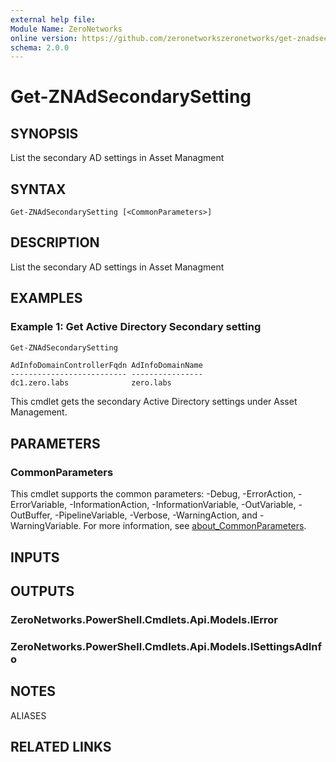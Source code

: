 ```yaml
---
external help file:
Module Name: ZeroNetworks
online version: https://github.com/zeronetworkszeronetworks/get-znadsecondarysetting
schema: 2.0.0
---
```


# Get-ZNAdSecondarySetting

## SYNOPSIS
List the secondary AD settings in Asset Managment

## SYNTAX

```
Get-ZNAdSecondarySetting [<CommonParameters>]
```

## DESCRIPTION
List the secondary AD settings in Asset Managment

## EXAMPLES

### Example 1: Get Active Directory Secondary setting
```powershell
Get-ZNAdSecondarySetting
```

```output
AdInfoDomainControllerFqdn AdInfoDomainName
-------------------------- ----------------
dc1.zero.labs              zero.labs
```

This cmdlet gets the secondary Active Directory settings under Asset Management.

## PARAMETERS

### CommonParameters
This cmdlet supports the common parameters: -Debug, -ErrorAction, -ErrorVariable, -InformationAction, -InformationVariable, -OutVariable, -OutBuffer, -PipelineVariable, -Verbose, -WarningAction, and -WarningVariable. For more information, see [about_CommonParameters](http://go.microsoft.com/fwlink/?LinkID=113216).

## INPUTS

## OUTPUTS

### ZeroNetworks.PowerShell.Cmdlets.Api.Models.IError

### ZeroNetworks.PowerShell.Cmdlets.Api.Models.ISettingsAdInfo

## NOTES

ALIASES

## RELATED LINKS

